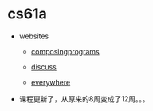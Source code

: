# cs61a

- websites

    - [composingprograms](https://composingprograms.com/)

    - [discuss](https://piazza.com/berkeley/summer2019/cs61a)

    - [everywhere](http://editor.pythonanywhere.com)

- 课程更新了，从原来的8周变成了12周。。。
